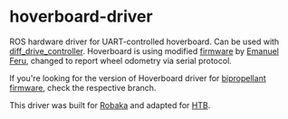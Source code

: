 # hoverboard-driver
ROS hardware driver for UART-controlled hoverboard. Can be used with [diff_drive_controller](http://wiki.ros.org/diff_drive_controller). Hoverboard is using modified [firmware](https://github.com/alex-makarov/hoverboard-firmware-hack-FOC) by [Emanuel Feru](https://github.com/EmanuelFeru), changed to report wheel odometry via serial protocol.

If you're looking for the version of Hoverboard driver for [bipropellant firmware](https://github.com/bipropellant/bipropellant-hoverboard-firmware), check the respective branch.

This driver was built for [Robaka](https://github.com/alex-makarov/robaka-ros) and adapted for [HTB](https://github.com/HTB-HoverTableBot).
